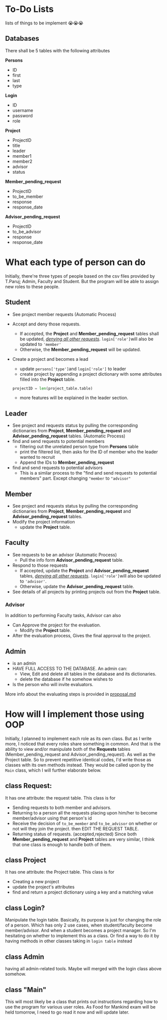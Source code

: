 # To-Do Lists
lists of things to be implement 😭😭😭
## Databases
There shall be 5 tables with the following attributes

**Persons**
- ID
- first
- last
- type

**Login**
- ID
- username
- password
- role

**Project**
- ProjectID
- title
- leader
- member1
- member2
- advisor
- status

**Member_pending_request**
- ProjectID
- to_be_member
- response
- response_date

**Advisor_pending_request**
- ProjectID
- to_be_advisor
- response
- response_date

# What each type of person can do
Initially, there're three types of people based on the csv files provided by T.Paruj; Admin, Faculty and Student. But the program will be able to assign new roles to these people.

## Student
- See project member requests (Automatic Process)
- Accept and deny those requests.
  - If accepted, the **Project** and **Member_pending_request** tables shall be updated, _<u>denying all other requests</u>_. `login['role']`will also be updated to `'member'`
  - Otherwise, the **Member_pending_request** will be updated.
- Create a project and becomes a lead
  - update `persons['type']`and `login['role']` to leader
  - create project by appending a project dictionary with some attributes filled into the **Project** table.

  ```py
  projectID = len(project_table.table)
  ```
  - more features will be explained in the leader section.

## Leader
- See project and requests status by pulling the corresponding dictionaries from **Project**, **Member_pending_request** and **Advisor_pending_request** tables. (Automatic Process)
- find and send requests to potential members
  - filtering out the unrelated person type from **Persons** table
  - print the filtered list, then asks for the ID of member who the leader wanted to recruit
  - Append the IDs to **Member_pending_request**
- find and send requests to potential advisors
  - This is a similar process to the "find and send requests to potential members" part. Except changing `"member` to `"advisor"`

## Member
- See project and requests status by pulling the corresponding dictionaries from **Project**, **Member_pending_request** and **Advisor_pending_request** tables.
- Modify the project information
  - update the **Project** table.

## Faculty
- See requests to be an advisor (Automatic Process)
  - Pull the info form **Advisor_pending_request** table.
- Respond to those requests
  - If accepted, update the **Project** and **Advisor_pending_request** tables, _<u>denying all other requests</u>_. `login['role']`will also be updated to `'advisor'`.
  - Otherwise, update the **Advisor_pending_request** table.
- See details of all projects by printing projects out from the **Project** table.

### Advisor
In addition to performing Faculty tasks, Advisor can also
- Can Approve the project for the evaluation.
  - Modify the **Project** table.
- After the evaluation process, Gives the final approval to the project.

## Admin
- is an admin
- HAVE FULL ACCESS TO THE DATABASE. An admin can:
  - View, Edit and delete all tables in the database and its dictionaries.
  - delete the database if he somehow wishes to
- Is the person who will invite evaluators.


More info about the evaluating steps is provided in [proposal.md](proposal.md)

# How will I implement those using OOP
Initially, I planned to implement each role as its own class. But as I write more, I noticed that every roles share something in common. And that is the ability to view and/or manipulate both of the **Requests** tables (Member_pending_request and Advisor_pending_request). As well as the Project table. So to prevent repetitive identical codes, I'd write those as classes with its own methods instead. They would be called upon by the `Main` class, which I will further elaborate below.

## class Request:
It has one attribute: the request table. 
This class is for
- Sending requests to both member and advisors.
- Returning to a person all the requests placing upon him/her to become member/advisor using that person's id
- Receive the decision of `to_be_member` and `to_be_advisor` on whether or not will they join the project. then EDIT THE REQUEST TABLE.
- Returning status of requests. (accepted,rejected)
Since both **Member_pending_request** and **Project** tables are very similar, I think that one class is enough to handle both of them.

## class Project
It has one attribute: the Project table. 
This class is for
- Creating a new project
- update the project's attributes
- find and return a project dictionary using a key and a matching value

## class Login?
Manipulate the login table. Basically, its purpose is just for changing the role of a person. Which has only 2 use cases, when student/faculty become member/advisor. And when a student becomes a project manager. So I'm hesitating on whether to implement this as a class. Or find a way to do it by having methods in other classes taking in `login table` instead

## class Admin
having all admin-related tools. Maybe will merged with the login class above somehow.

## class "Main"
This will most likely be a class that prints out instructions regarding how to use the program for various user roles. As Food for Mankind exam will be held tomorrow, I need to go read it now and will update later.